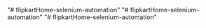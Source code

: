 "# flipkartHome-selenium-automation" 
"# flipkartHome-selenium-automation" 
"# flipkartHome-selenium-automation" 
